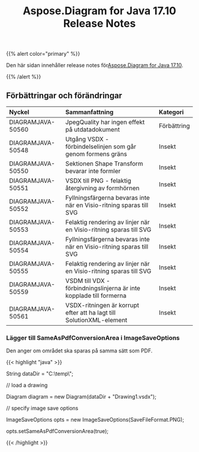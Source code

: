 ﻿---
title: Aspose.Diagram for Java 17.10 Release Notes
type: docs
weight: 30
url: /sv/java/aspose-diagram-for-java-17-10-release-notes/
---
{{% alert color="primary" %}} 

 Den här sidan innehåller release notes för[Aspose.Diagram for Java 17.10](https://docs.aspose.com/diagram/java/aspose-diagram-for-java-17-10-release-notes/).

{{% /alert %}} 
## **Förbättringar och förändringar**

|**Nyckel**|**Sammanfattning**|**Kategori**|
|:- |:- |:- |
|DIAGRAMJAVA-50560|JpegQuality har ingen effekt på utdatadokument|Förbättring|
|DIAGRAMJAVA-50548|Utgång VSDX - förbindelselinjen som går genom formens gräns|Insekt|
|DIAGRAMJAVA-50550|Sektionen Shape Transform bevarar inte formler|Insekt|
|DIAGRAMJAVA-50551|VSDX till PNG - felaktig återgivning av formhörnen|Insekt|
|DIAGRAMJAVA-50552|Fyllningsfärgerna bevaras inte när en Visio-ritning sparas till SVG|Insekt|
|DIAGRAMJAVA-50553|Felaktig rendering av linjer när en Visio-ritning sparas till SVG|Insekt|
|DIAGRAMJAVA-50554|Fyllningsfärgerna bevaras inte när en Visio-ritning sparas till SVG|Insekt|
|DIAGRAMJAVA-50555|Felaktig rendering av linjer när en Visio-ritning sparas till SVG|Insekt|
|DIAGRAMJAVA-50559|VSDM till VDX - förbindningslinjerna är inte kopplade till formerna|Insekt|
|DIAGRAMJAVA-50561|VSDX-ritningen är korrupt efter att ha lagt till SolutionXML-element|Insekt|
### **Lägger till SameAsPdfConversionArea i ImageSaveOptions**
Den anger om området ska sparas på samma sätt som PDF.

{{< highlight "java" >}}

 String dataDir = "C:\\temp\\";

// load a drawing

Diagram diagram = new Diagram(dataDir + "Drawing1.vsdx");

// specify image save options

ImageSaveOptions opts = new ImageSaveOptions(SaveFileFormat.PNG);

opts.setSameAsPdfConversionArea(true);

{{< /highlight >}}
